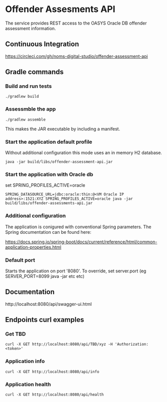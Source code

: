 # Offender Assesments API

The service provides REST access to the OASYS Oracle DB offender assessment information.

## Continuous Integration
https://circleci.com/gh/noms-digital-studio/offender-assessment-api

## Gradle commands

### Build and run tests
```
./gradlew build
```

### Assessmble the app
```
./gradlew assemble
```

This makes the JAR executable by including a manifest. 

### Start the application default profile
Without additional configuration this mode uses an in memory H2 database.

```
java -jar build/libs/offender-assessment-api.jar
```

### Start the application with Oracle db

set SPRING_PROFILES_ACTIVE=oracle
```
SPRING_DATASOURCE_URL=jdbc:oracle:thin:@<VM Oracle IP address>:1521:XYZ SPRING_PROFILES_ACTIVE=oracle java -jar build/libs/offender-assessments-api.jar
```

### Additional configuration
The application is conigured with conventional Spring parameters.
The Spring documentation can be found here:

https://docs.spring.io/spring-boot/docs/current/reference/html/common-application-properties.html

### Default port
Starts the application on port '8080'.
To override, set server.port (eg SERVER_PORT=8099 java -jar etc etc)

## Documentation
http://localhost:8080/api/swagger-ui.html

## Endpoints curl examples

### Get TBD
```
curl -X GET http://localhost:8080/api/TBD/xyz -H 'Authorization: <token>'
```

### Application info
```
curl -X GET http://localhost:8080/api/info
```

### Application health
```
curl -X GET http://localhost:8080/api/health
```


